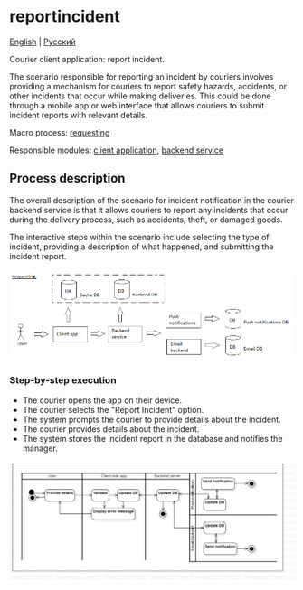 # reportincident 

[English](reportincident.md) | [Русский](reportincident.ru.md)

Courier client application: report incident.

The scenario responsible for reporting an incident by couriers involves providing a mechanism for couriers to report safety hazards, accidents, or other incidents that occur while making deliveries. 
This could be done through a mobile app or web interface that allows couriers to submit incident reports with relevant details.

Macro process: [requesting](../../macroprocesses/requesting.md)

Responsible modules: [client application](../../frontend/courierclient.md), [backend service](../../backend/courierbackend.md)

## Process description

The overall description of the scenario for incident notification in the courier backend service is that it allows couriers to report any incidents that occur during the delivery process, such as accidents, theft, or damaged goods. 

The interactive steps within the scenario include selecting the type of incident, providing a description of what happened, and submitting the incident report.

![requesting_overall](../../img/requesting_overall.png)

### Step-by-step execution

- The courier opens the app on their device.
- The courier selects the "Report Incident" option.
- The system prompts the courier to provide details about the incident.
- The courier provides details about the incident.
- The system stores the incident report in the database and notifies the manager.

![warehouse.reportincident](../../img/activitydiagrams/warehouse.reportincident.png)
